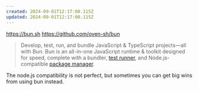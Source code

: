 ```yaml
---
created: 2024-09-01T12:17:00.115Z
updated: 2024-09-01T12:17:00.115Z
---
```

https://bun.sh
https://github.com/oven-sh/bun

> Develop, test, run, and bundle JavaScript & TypeScript projects—all with Bun. Bun is an all-in-one JavaScript runtime & toolkit designed for speed, complete with a bundler, [test runner](https://bun.sh/docs/cli/test), and Node.js-compatible [package manager](https://bun.sh/package-manager).

The node.js compatibility is not perfect, but sometimes you can get big wins from using bun instead.